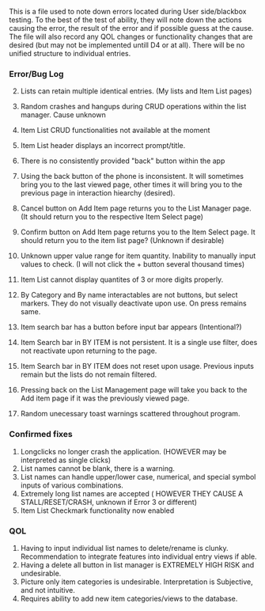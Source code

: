 This is a file used to note down errors located during User side/blackbox testing.  To the best of the test of ability, they will note down the actions causing the error, the result of the error and if possible guess at the cause. The file will also record any QOL changes or functionality changes that are desired (but may not be implemented untill D4 or at all). There will be no unified structure to individual entries. 



### Error/Bug Log 

2. Lists can retain multiple identical entries. (My lists and Item List pages) 

3. Random crashes and hangups during CRUD operations within the list manager. Cause unknown 

4.  Item List CRUD functionalities not available at the moment 

5. Item List header displays an incorrect prompt/title. 

6.  There is no consistently provided "back" button within the app

7.   Using the back button of the phone is inconsistent. It will sometimes bring you to the last viewed page, other times it will bring you to the previous page in interaction hiearchy (desired). 

8.  Cancel button on Add Item page returns you to the List Manager page. (It should return you to the respective Item Select page)

9.   Confirm button on Add Item page returns you to the Item Select page. It should return you to the item list page? (Unknown if desirable) 

10.  Unknown upper value range for item quantity. Inability to manually input values to check. (I will not click the + button several thousand times) 

11.  Item List cannot display quantites of 3 or more digits properly.

12.   By Category and By name interactables are not buttons, but select markers. They do not visually deactivate upon use. On press remains same.

13.   Item search bar has a button before input bar appears (Intentional?) 

14.  Item Search bar in BY ITEM is not persistent. It is a single use filter, does not reactivate upon returning to the page.

15.   Item Search bar in BY ITEM does not reset upon usage. Previous inputs remain but the lists do not remain filtered. 

16.  Pressing back on the List Management page will take you back to the Add item page if it was the previously viewed page. 

17.  Random unecessary toast warnings scattered throughout program.   

  

### Confirmed fixes 

1. Longclicks no longer crash the application. (HOWEVER may be interpreted as single clicks)
2. List names cannot be blank, there is a warning. 
3. List names can handle upper/lower case, numerical, and special symbol inputs of various combinations.
4. Extremely long list names are accepted ( HOWEVER THEY CAUSE A STALL/RESET/CRASH, unknown if Error 3 or different)
5.  Item List Checkmark functionality now enabled 





### QOL

1. Having to input individual list names to delete/rename is clunky. Recommendation to integrate features into individual entry views if able. 
2.  Having a delete all button in list manager is EXTREMELY HIGH RISK and undesirable.
3.  Picture only item categories is undesirable. Interpretation is Subjective, and not intuitive.
4.  Requires ability to add new item categories/views to the database. 